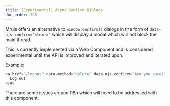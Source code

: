 ```yaml
---
title: (Experimental) Async Confirm Dialogs
doc_order: 120
---
```


Mrujs offers an alternative to `window.confirm()` dialogs in the form of
`data-ujs-confirm="<text>"` which will display a modal which will not block the
main thread.

This is currently implemented via a Web Component and is considered
experimental until the API is improved and iterated upon.

Example:

```js
<a href="/logout" data-method="delete" data-ujs-confirm="Are you sure?">
  Log out
</a>
```

There are some issues around I18n which will need to be addressed with
this component.
